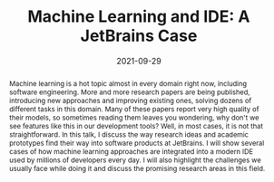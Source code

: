 ---
title: "Machine Learning and IDE: A JetBrains Case"
collection: talks
type: "Talk"
permalink: /talks/2021-09-29-machine-learning
venue: "ICSME'21"
date: 2021-09-29
location: "Virtual"
video: '<iframe width="560" height="315" src="https://www.youtube.com/embed/7Gfw6rNYmUo" title="YouTube video player" frameborder="0" allow="accelerometer; autoplay; clipboard-write; encrypted-media; gyroscope; picture-in-picture" allowfullscreen></iframe>'
abstract: "Machine learning is a hot topic almost in every domain right now, including software engineering. More and more research papers are being published, introducing new approaches and improving existing ones, solving dozens of different tasks in this domain. Many of these papers report very high quality of their models, so sometimes reading them leaves you wondering, why don't we see features like this in our development tools? Well, in most cases, it is not that straightforward. In this talk, I discuss the way research ideas and academic prototypes find their way into software products at JetBrains. I will show several cases of how machine learning approaches are integrated into a modern IDE used by millions of developers every day. I will also highlight the challenges we usually face while doing it and discuss the promising research areas in this field."
---